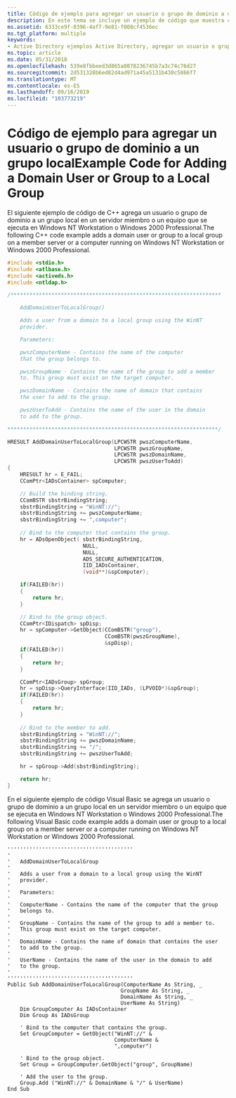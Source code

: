 ```yaml
---
title: Código de ejemplo para agregar un usuario o grupo de dominio a un grupo local
description: En este tema se incluye un ejemplo de código que muestra cómo agregar un usuario o grupo de dominio a un grupo local en un servidor miembro o un equipo que se ejecuta en Windows NT Workstation o Windows 2000 Professional.
ms.assetid: 6333ce9f-0396-4af7-9e81-f008cf4536ec
ms.tgt_platform: multiple
keywords:
- Active Directory ejemplos Active Directory, agregar un usuario o grupo de dominio a un grupo local
ms.topic: article
ms.date: 05/31/2018
ms.openlocfilehash: 539e8fbbeed3d865a0878236745b7a3c74c76d27
ms.sourcegitcommit: 2d531328b6ed82d4ad971a45a5131b430c5866f7
ms.translationtype: MT
ms.contentlocale: es-ES
ms.lasthandoff: 09/16/2019
ms.locfileid: "103773219"
---
```

# <a name="example-code-for-adding-a-domain-user-or-group-to-a-local-group"></a><span data-ttu-id="e9f1b-104">Código de ejemplo para agregar un usuario o grupo de dominio a un grupo local</span><span class="sxs-lookup"><span data-stu-id="e9f1b-104">Example Code for Adding a Domain User or Group to a Local Group</span></span>

<span data-ttu-id="e9f1b-105">El siguiente ejemplo de código de C++ agrega un usuario o grupo de dominio a un grupo local en un servidor miembro o un equipo que se ejecuta en Windows NT Workstation o Windows 2000 Professional.</span><span class="sxs-lookup"><span data-stu-id="e9f1b-105">The following C++ code example adds a domain user or group to a local group on a member server or a computer running on Windows NT Workstation or Windows 2000 Professional.</span></span>


```C++
#include <stdio.h>
#include <atlbase.h>
#include <activeds.h>
#include <ntldap.h>

/*******************************************************************

    AddDomainUserToLocalGroup()

    Adds a user from a domain to a local group using the WinNT 
    provider.

    Parameters:

    pwszComputerName - Contains the name of the computer 
    that the group belongs to.

    pwszGroupName - Contains the name of the group to add a member 
    to. This group must exist on the target computer.

    pwszDomainName - Contains the name of domain that contains 
    the user to add to the group.

    pwszUserToAdd - Contains the name of the user in the domain 
    to add to the group.

*******************************************************************/

HRESULT AddDomainUserToLocalGroup(LPCWSTR pwszComputerName, 
                                  LPCWSTR pwszGroupName, 
                                  LPCWSTR pwszDomainName, 
                                  LPCWSTR pwszUserToAdd)
{
    HRESULT hr = E_FAIL;
    CComPtr<IADsContainer> spComputer;

    // Build the binding string.
    CComBSTR sbstrBindingString;
    sbstrBindingString = "WinNT://";
    sbstrBindingString += pwszComputerName;
    sbstrBindingString += ",computer";
    
    // Bind to the computer that contains the group.
    hr = ADsOpenObject( sbstrBindingString,
                        NULL, 
                        NULL, 
                        ADS_SECURE_AUTHENTICATION,
                        IID_IADsContainer, 
                        (void**)&spComputer);

    if(FAILED(hr))
    {
        return hr;
    }

    // Bind to the group object.
    CComPtr<IDispatch> spDisp;
    hr = spComputer->GetObject(CComBSTR("group"), 
                               CComBSTR(pwszGroupName), 
                               &spDisp);
    if(FAILED(hr))
    {
        return hr;
    }

    CComPtr<IADsGroup> spGroup;
    hr = spDisp->QueryInterface(IID_IADs, (LPVOID*)&spGroup);
    if(FAILED(hr))
    {
        return hr;
    }
    
    // Bind to the member to add.
    sbstrBindingString = "WinNT://";
    sbstrBindingString += pwszDomainName;
    sbstrBindingString += "/";
    sbstrBindingString += pwszUserToAdd;

    hr = spGroup->Add(sbstrBindingString);

    return hr;
}
```



<span data-ttu-id="e9f1b-106">En el siguiente ejemplo de código Visual Basic se agrega un usuario o grupo de dominio a un grupo local en un servidor miembro o un equipo que se ejecuta en Windows NT Workstation o Windows 2000 Professional.</span><span class="sxs-lookup"><span data-stu-id="e9f1b-106">The following Visual Basic code example adds a domain user or group to a local group on a member server or a computer running on Windows NT Workstation or Windows 2000 Professional.</span></span>


```VB
''''''''''''''''''''''''''''''''''''''''
'
'   AddDomainUserToLocalGroup
'
'   Adds a user from a domain to a local group using the WinNT 
'   provider.
'
'   Parameters:
'
'   ComputerName - Contains the name of the computer that the group
'   belongs to.
'
'   GroupName - Contains the name of the group to add a member to. 
'   This group must exist on the target computer.
'
'   DomainName - Contains the name of domain that contains the user
'   to add to the group.
'
'   UserName - Contains the name of the user in the domain to add
'   to the group.
'
''''''''''''''''''''''''''''''''''''''''
Public Sub AddDomainUserToLocalGroup(ComputerName As String, _
                                    GroupName As String, _
                                    DomainName As String, _
                                    UserName As String)
    Dim GroupComputer As IADsContainer
    Dim Group As IADsGroup
    
    ' Bind to the computer that contains the group.
    Set GroupComputer = GetObject("WinNT://" & 
                                  ComputerName & 
                                  ",computer")
    
    ' Bind to the group object.
    Set Group = GroupComputer.GetObject("group", GroupName)
    
    ' Add the user to the group.
    Group.Add ("WinNT://" & DomainName & "/" & UserName)
End Sub
```



 

 




